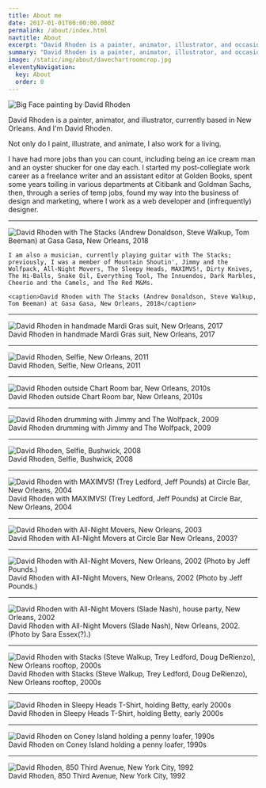 ```yaml
---
title: About me
date: 2017-01-01T00:00:00.000Z
permalink: /about/index.html
navtitle: About
excerpt: "David Rhoden is a painter, animator, illustrator, and occasional musician, currently based in New Orleans."
summary: "David Rhoden is a painter, animator, illustrator, and occasional musician, currently based in New Orleans."
image: /static/img/about/davechartroomcrop.jpg
eleventyNavigation:
  key: About
  order: 0
---
```


<div class="about flex">
  <div class="left">
  <img alt="Big Face painting by David Rhoden" src="/static/img/paintings/bigface.jpg?nf_resize=fit&w=320">
  </div>
  <div class="right">

David Rhoden is a painter, animator, and illustrator, currently based in New Orleans. And I'm David Rhoden.

Not only do I paint, illustrate, and animate, I also work for a living.

I have had more jobs than you can count, including being an ice cream man and an oyster shucker for one day each. I started my post-collegiate work career as a freelance writer and an assistant editor at Golden Books, spent some years toiling in various departments at Citibank and Goldman Sachs, then, through a series of temp jobs, found my way into the business of design and marketing, where I work as a web developer and (infrequently) designer.

  </div>
</div>

---

<div class="about flex">
  <div class="left">
    <img alt="David Rhoden with The Stacks (Andrew Donaldson, Steve Walkup, Tom Beeman) at Gasa Gasa, New Orleans, 2018" src="/static/img/rock/stacks/stacks-gasa-gasa-aug-11-2018.jpg?nf_resize=fit&w=320">
  </div>
  <div class="right">

    I am also a musician, currently playing guitar with The Stacks; previously, I was a member of Mountain Shoutin', Jimmy and the Wolfpack, All-Night Movers, The Sleepy Heads, MAXIMVS!, Dirty Knives, The Hi-Balls, Snake Oil, Everything Tool, The Innuendos, Dark Marbles, Cheerio and the Camels, and The Red M&Ms.

    <caption>David Rhoden with The Stacks (Andrew Donaldson, Steve Walkup, Tom Beeman) at Gasa Gasa, New Orleans, 2018</caption>

  </div>
</div>

---

<div class="about flex">
  <div class="left">
    <img alt="David Rhoden in handmade Mardi Gras suit, New Orleans, 2017" src="/static/img/about/mgsuit01.jpg?nf_resize=fit&w=320">

  </div>
  <div class="right">
    <caption>
David Rhoden in handmade Mardi Gras suit, New Orleans, 2017
</caption>
  </div>
</div>

---

<div class="about flex">
  <div class="left">
    <img alt="David Rhoden, Selfie, New Orleans, 2011" src="/static/img/about/selfportraitofdrr.jpg?nf_resize=fit&w=320">

  </div>
  <div class="right">
    <caption>
David Rhoden, Selfie, New Orleans, 2011
</caption>
  </div>
</div>

---

<div class="about flex">
  <div class="left">
    <img alt="David Rhoden outside Chart Room bar, New Orleans, 2010s" src="/static/img/about/davechartroomcrop.jpg?nf_resize=fit&w=320">
  </div>
  <div class="right">
    <caption>
David Rhoden outside Chart Room bar, New Orleans, 2010s
</caption>
  </div>
</div>

---

<div class="about flex">
  <div class="left">
    <img alt="David Rhoden drumming with Jimmy and The Wolfpack, 2009" src="/static/img/rock/jandtwp-lakeside-feb-26-2009/davedrummingatlakeside_sm.jpg?nf_resize=fit&w=320">

  </div>
  <div class="right"><caption>
David Rhoden drumming with Jimmy and The Wolfpack, 2009
</caption></div>
</div>

---

<div class="about flex">
  <div class="left">
    <img alt="David Rhoden, Selfie, Bushwick, 2008" src="/static/img/about/dave2011.jpg?nf_resize=fit&w=320">
  </div>
  <div class="right"><caption>
David Rhoden, Selfie, Bushwick, 2008
</caption></div>
</div>

---

<div class="about flex">
  <div class="left">
    <img alt="David Rhoden with MAXIMVS! (Trey Ledford, Jeff Pounds) at Circle Bar, New Orleans, 2004" src="/static/img/rock/maximvs/maximvs-big-top-feb-18-2004/david-drumming-feb-18-2004.jpg?nf_resize=fit&w=320">

  </div>
  <div class="right">
    <caption>
David Rhoden with MAXIMVS! (Trey Ledford, Jeff Pounds) at Circle Bar, New Orleans, 2004
</caption>
  </div>
</div>

---

<div class="about flex">
  <div class="left">
    <img alt="David Rhoden with All-Night Movers, New Orleans, 2003" src="/static/img/rock/all-night-movers/circle-bar-oct-3-2002/anm-circle-bar-talktoit.jpg?nf_resize=fit&w=320">

  </div>
  <div class="right">
    <caption>
David Rhoden with All-Night Movers at Circle Bar New Orleans, 2003?
</caption>
  </div>
</div>

---

<div class="about flex">
  <div class="left">
    <img alt="David Rhoden with All-Night Movers, New Orleans, 2002 (Photo by Jeff Pounds.)" src="/static/img/rock/all-night-movers/ferrara-gallery-oct-9-2002/all-night-movers-ferrara-window-by-jeff-pounds.jpg?nf_resize=fit&w=320">
  </div>
  <div class="right">
    <caption>
David Rhoden with All-Night Movers, New Orleans, 2002 (Photo by Jeff Pounds.)
</caption>
  </div>
</div>

---

<div class="about flex">
  <div class="left">
    <img alt="David Rhoden with All-Night Movers (Slade Nash), house party, New Orleans, 2002" src="/static/img/rock/all-night-movers/all-night-movers-cover-aug-3-2002.jpg?nf_resize=fit&w=320">
  </div>
  <div class="right">
    <caption>
David Rhoden with All-Night Movers (Slade Nash), New Orleans, 2002. (Photo by Sara Essex(?).)
</caption>
  </div>
</div>

---

<div class="about flex">
  <div class="left">
    <img alt="David Rhoden with Stacks (Steve Walkup, Trey Ledford, Doug DeRienzo), New Orleans rooftop, 2000s" src="/static/img/rock/stacks/stacks-tumbler-by-eli.jpg?nf_resize=fit&w=320">

  </div>
  <div class="right">
    <caption>
David Rhoden with Stacks (Steve Walkup, Trey Ledford, Doug DeRienzo), New Orleans rooftop, 2000s
</caption>
  </div>
</div>

---

<div class="about flex">
  <div class="left">
    <img alt="David Rhoden in Sleepy Heads T-Shirt, holding Betty, early 2000s" src="/static/img/about/daveinsleepyheadsshirtwithsally.jpg?nf_resize=fit&w=320">
  </div>
  <div class="right">
    <caption>
David Rhoden in Sleepy Heads T-Shirt, holding Betty, early 2000s
</caption>
  </div>
</div>

---

<div class="about flex">
  <div class="left">
    <img alt="David Rhoden on Coney Island holding a penny loafer, 1990s" src="/static/img/about/davidonconeyiwithloafer.jpg?nf_resize=fit&w=320">
  </div>
  <div class="right">
    <caption>
David Rhoden on Coney Island holding a penny loafer, 1990s
</caption>
  </div>
</div>

---

<div class="about flex">
  <div class="left">
    <img alt="David Rhoden, 850 Third Avenue, New York City, 1992" src="/static/img/about/drrinfrontof850.jpg?nf_resize=fit&w=320">

  </div>
  <div class="right">
    <caption>
David Rhoden, 850 Third Avenue, New York City, 1992
</caption>
  </div>
</div>
